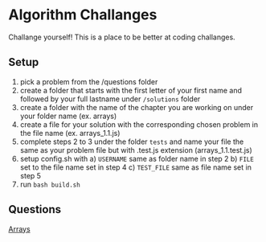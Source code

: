 # Algorithm Challanges

Challange yourself! This is a place to be better at coding challanges.

## Setup

1. pick a problem from the /questions folder
2. create a folder that starts with the first letter of your first name and followed by your full lastname under `/solutions` folder
3. create a folder with the name of the chapter you are working on under your folder name (ex. arrays)
4. create a file for your solution with the corresponding chosen problem in the file name (ex. arrays_1.1.js)
5. complete steps 2 to 3 under the folder `tests` and name your file the same as your problem file but with .test.js extension (arrays_1.1.test.js)
6. setup config.sh with 
    a) `USERNAME` same as folder name in step 2
    b) `FILE` set to the file name set in step 4 
    c) `TEST_FILE` same as file name set in step 5
8. run `bash build.sh`

## Questions

[Arrays](questions/arrays.md)
